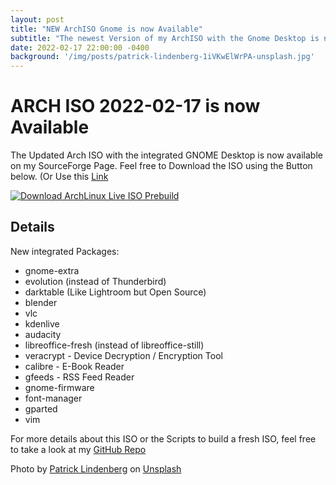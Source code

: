 ```yaml
---
layout: post
title: "NEW ArchISO Gnome is now Available"
subtitle: "The newest Version of my ArchISO with the Gnome Desktop is now available on SourceForge."
date: 2022-02-17 22:00:00 -0400
background: '/img/posts/patrick-lindenberg-1iVKwElWrPA-unsplash.jpg'
---
```


# ARCH ISO 2022-02-17 is now Available
The Updated Arch ISO with the integrated GNOME Desktop is now available on my SourceForge Page. Feel free to Download the ISO using the Button below. (Or Use this [Link](https://sourceforge.net/projects/archlinux-live-iso-prebuild/files/latest/download)

[![Download ArchLinux Live ISO Prebuild](https://a.fsdn.com/con/app/sf-download-button)](https://sourceforge.net/projects/archlinux-live-iso-prebuild/files/latest/download)

## Details
New integrated Packages:
* gnome-extra
* evolution (instead of Thunderbird)
* darktable (Like Lightroom but Open Source)
* blender
* vlc
* kdenlive
* audacity
* libreoffice-fresh (instead of libreoffice-still)
* veracrypt - Device Decryption / Encryption Tool
* calibre - E-Book Reader
* gfeeds - RSS Feed Reader
* gnome-firmware
* font-manager
* gparted
* vim

For more details about this ISO or the Scripts to build a fresh ISO, feel free to take a look at my [GitHub Repo](https://github.com/n0raitor/archlinux-iso)


Photo by [Patrick Lindenberg](https://unsplash.com/@heapdump?utm_source=unsplash&utm_medium=referral&utm_content=creditCopyText) on [Unsplash](https://unsplash.com/s/photos/cd?utm_source=unsplash&utm_medium=referral&utm_content=creditCopyText)
